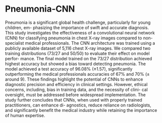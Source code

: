 # Pneumonia-CNN

Pneumonia is a significant global health challenge, particularly for young children, em-
phasizing the importance of swift and accurate diagnosis. This study investigates the
effectiveness of a convolutional neural network (CNN) for classifying pneumonia in chest
X-ray images compared to non-specialist medical professionals. The CNN architecture
was trained using a publicly available dataset of 5,116 chest X-ray images. We compared
two training distributions (73/27 and 50/50) to evaluate their effect on model perfor-
mance. The final model trained on the 73/27 distribution achieved highest accuracy but
showed a bias toward detecting pneumonia.
The model achieved a test accuracy of 96.08% (±1.57), significantly outperforming the
medical professionals accuracies of 67% and 70% (± around 9). These findings highlight
the potential of CNNs to enhance diagnostic precision and efficiency in clinical settings.
However, ethical concerns, including, bias in training data, and the necessity of clini-
cal oversight, must be addressed before widespread implementation. The study further
concludes that CNNs, when used with properly trained practitioners, can enhance di-
agnostics, reduce reliance on radiologists, and significantly benefit the medical industry
while retaining the importance of human expertise.
